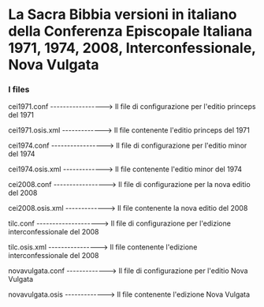# La Sacra Bibbia versioni in italiano della Conferenza Episcopale Italiana 1971, 1974, 2008, Interconfessionale, Nova Vulgata

### I files

cei1971.conf -----------------> Il file di configurazione per l'editio princeps del 1971

cei1971.osis.xml -------------> Il file contenente l'editio princeps del 1971

cei1974.conf -----------------> Il file di configurazione per l'editio minor del 1974

cei1974.osis.xml -------------> Il file contenente l'editio minor del 1974

cei2008.conf -----------------> Il file di configurazione per la nova editio del 2008

cei2008.osis.xml -------------> Il file contenente la nova editio del 2008

tilc.conf --------------------> Il file di configurazione per l'edizione interconfessionale del 2008

tilc.osis.xml ----------------> Il file contenente l'edizione interconfessionale del 2008

novavulgata.conf -------------> Il file di configurazione per l'editio Nova Vulgata

novavulgata.osis -------------> Il file contenente l'edizione Nova Vulgata
